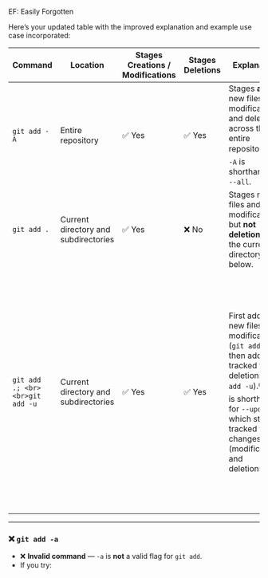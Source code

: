 EF: Easily Forgotten 

Here’s your updated table with the improved explanation and example use case incorporated:

| **Command**                     | **Location**                         | **Stages Creations / Modifications** | **Stages Deletions** | **Explanation**                                                                                                                                                                                             | **Example Use Case**                                                                                                                                                                                                                                                                                                                       |
| ------------------------------- | ------------------------------------ | ------------------------------------ | -------------------- | ----------------------------------------------------------------------------------------------------------------------------------------------------------------------------------------------------------- | ------------------------------------------------------------------------------------------------------------------------------------------------------------------------------------------------------------------------------------------------------------------------------------------------------------------------------------------ |
| `git add -A`                    | Entire repository                    | ✅ Yes                                | ✅ Yes                | Stages **all** new files, modifications, and deletions across the entire repository.🔍 `-A` is shorthand for `--all`.                                                                                       | You want to quickly stage **everything** you've changed across the whole repository in one step.                                                                                                                                                                                                                                           |
| `git add .`                     | Current directory and subdirectories | ✅ Yes                                | ❌ No                 | Stages new files and modifications, but **not deletions**, in the current directory and below.                                                                                                              | You've added or modified files in a subfolder and don’t need to stage deletions yet.                                                                                                                                                                                                                                                       |
| `git add .; <br><br>git add -u` | Current directory and subdirectories | ✅ Yes                                | ✅ Yes                | First adds new files and modifications (`git add .`), then adds tracked file deletions (`git add -u`).🔍 `-u` is shorthand for `--update`, which stages tracked file changes (modifications and deletions). | You're working in a subfolder and want to stage everything except untracked files outside that scope. <br><br>Or, you prefer to stage deletions separately after reviewing which files were removed or renamed—either by visually scanning your file tree or by running `git status`, which shows entries like `deleted: path/to/file.js`. |

---

### ❌ `git add -a`
- ❌ **Invalid command** — `-a` is **not** a valid flag for `git add`.
- If you try: